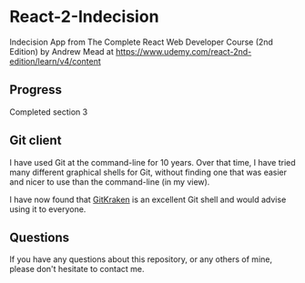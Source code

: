 # React-2-Indecision
Indecision App from The Complete React Web Developer Course (2nd Edition) by Andrew Mead at https://www.udemy.com/react-2nd-edition/learn/v4/content

## Progress

Completed section 3

## Git client

I have used Git at the command-line for 10 years.
Over that time, I have tried many different graphical shells for Git,
without finding one that was easier and nicer to use than the command-line
(in my view).

I have now found that [GitKraken](https://www.gitkraken.com) is an excellent
Git shell and would advise using it to everyone.

## Questions

If you have any questions about this repository, or any others of mine, please
don't hesitate to contact me.
